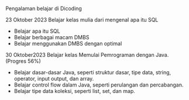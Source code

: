 Pengalaman belajar di Dicoding 

23 Oktober 2023
Belajar kelas mulia dari mengenal apa itu SQL
- Belajar apa itu SQL
- Belajar berbagai macam DMBS
- Belajar menggunakan DMBS dengan optimal

30 Oktober2023
Belajar kelas Memulai Pemrograman dengan Java. (Progres 56%)
* Belajar dasar-dasar Java, seperti struktur dasar, tipe data, string, operator, input output, dan array.
* Belajar control flow dalam Java, seperti perulangan dan percabangan.
* Belajar tipe data koleksi, seperti list, set, dan map.
